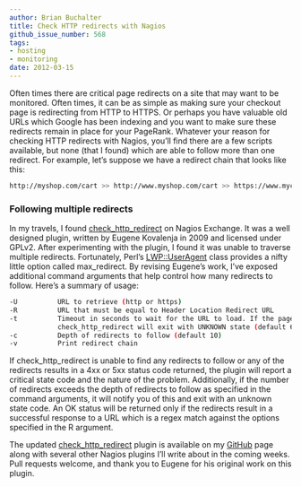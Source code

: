```yaml
---
author: Brian Buchalter
title: Check HTTP redirects with Nagios
github_issue_number: 568
tags:
- hosting
- monitoring
date: 2012-03-15
---
```




Often times there are critical page redirects on a site that may want to be monitored. Often times, it can be as simple as making sure your checkout page is redirecting from HTTP to HTTPS. Or perhaps you have valuable old URLs which Google has been indexing and you want to make sure these redirects remain in place for your PageRank. Whatever your reason for checking HTTP redirects with Nagios, you’ll find there are a few scripts available, but none (that I found) which are able to follow more than one redirect. For example, let’s suppose we have a redirect chain that looks like this:

```bash
http://myshop.com/cart >> http://www.myshop.com/cart >> https://www.mycart.com/cart
```

### Following multiple redirects

In my travels, I found [check_http_redirect](https://exchange.nagios.org/directory/Plugins/Websites,-Forms-and-Transactions/Check-Http-Redirect/details) on Nagios Exchange. It was a well designed plugin, written by Eugene Kovalenja in 2009 and licensed under GPLv2. After experimenting with the plugin, I found it was unable to traverse multiple redirects. Fortunately, Perl’s [LWP::UserAgent](http://search.cpan.org/~gaas/libwww-perl-6.04/lib/LWP/UserAgent.pm) class provides a nifty little option called max_redirect. By revising Eugene’s work, I’ve exposed additional command arguments that help control how many redirects to follow. Here’s a summary of usage:

```bash
-U          URL to retrieve (http or https)
-R          URL that must be equal to Header Location Redirect URL
-t          Timeout in seconds to wait for the URL to load. If the page fails to load, 
            check_http_redirect will exit with UNKNOWN state (default 60)
-c          Depth of redirects to follow (default 10)
-v          Print redirect chain
```

If check_http_redirect is unable to find any redirects to follow or any of the redirects results in a 4xx or 5xx status code returned, the plugin will report a critical state code and the nature of the problem. Additionally, if the number of redirects exceeds the depth of redirects to follow as specified in the command arguments, it will notify you of this and exit with an unknown state code. An OK status will be returned only if the redirects result in a successful response to a URL which is a regex match against the options specified in the R argument.

The updated [check_http_redirect](https://github.com/bbuchalter/check_http_redirect/blob/master/check_http_redirect.pl) plugin is available on my [GitHub](https://github.com/bbuchalter) page along with several other Nagios plugins I’ll write about in the coming weeks. Pull requests welcome, and thank you to Eugene for his original work on this plugin.


